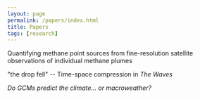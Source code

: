 ```yaml
---
layout: page
permalink: /papers/index.html
title: Papers
tags: [research]
---
```


Quantifying methane point sources from fine-resolution satellite observations of individual methane plumes

"the drop fell" -- Time-space compression in <em>The Waves<em>

Do GCMs predict the climate... or macroweather?